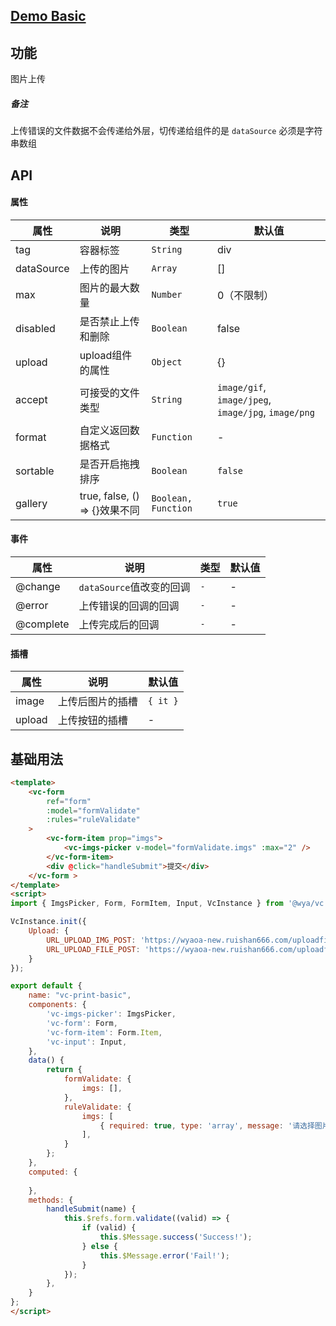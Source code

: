 ## [Demo Basic](https://wya-team.github.io/wya-vc/dist/imgs-picker/basic.html)
## 功能
图片上传
##### 备注
上传错误的文件数据不会传递给外层，切传递给组件的是 `dataSource` 必须是字符串数组

## API

#### 属性

属性 | 说明 | 类型 | 默认值
---|---|---|---
tag | 容器标签 | `String` | div
dataSource | 上传的图片 | `Array` | []
max | 图片的最大数量 | `Number` | 0（不限制）
disabled | 是否禁止上传和删除 | `Boolean` | false
upload | upload组件的属性 | `Object` | {}
accept | 可接受的文件类型 | `String` | `image/gif`, `image/jpeg`, `image/jpg`, `image/png`
format | 自定义返回数据格式 | `Function` | - 
sortable | 是否开启拖拽排序 | `Boolean` | `false` 
gallery | true, false, () => {}效果不同 | `Boolean, Function` | `true` 


#### 事件

属性 | 说明 | 类型 | 默认值
---|---|---|---
@change | `dataSource`值改变的回调 | `-` | -
@error | 上传错误的回调的回调 | `-` | -
@complete | 上传完成后的回调 | `-` | -


#### 插槽

属性 | 说明 | 默认值
---|---|---
image | 上传后图片的插槽 | `{ it }`
upload | 上传按钮的插槽 | -


## 基础用法

```html
<template>
	<vc-form
		ref="form"
		:model="formValidate" 
		:rules="ruleValidate" 
	>
		<vc-form-item prop="imgs">
			<vc-imgs-picker v-model="formValidate.imgs" :max="2" />
		</vc-form-item>
		<div @click="handleSubmit">提交</div>
	</vc-form >
</template>
<script>
import { ImgsPicker, Form, FormItem, Input, VcInstance } from '@wya/vc';

VcInstance.init({
	Upload: {
		URL_UPLOAD_IMG_POST: 'https://wyaoa-new.ruishan666.com/uploadfile/upimg.json?action=uploadimage&encode=utf-8&code=oa',
		URL_UPLOAD_FILE_POST: 'https://wyaoa-new.ruishan666.com/uploadfile/upimg.json?action=uploadimage&encode=utf-8&code=oa'
	}
});

export default {
	name: "vc-print-basic",
	components: {
		'vc-imgs-picker': ImgsPicker,
		'vc-form': Form,
		'vc-form-item': Form.Item,
		'vc-input': Input,
	},
	data() {
		return {
			formValidate: {
				imgs: [],
			},
			ruleValidate: {
				imgs: [
					{ required: true, type: 'array', message: '请选择图片', trigger: 'change' }
				],
			}
		};
	},
	computed: {
		
	},
	methods: {
		handleSubmit(name) {
			this.$refs.form.validate((valid) => {
				if (valid) {
					this.$Message.success('Success!');
				} else {
					this.$Message.error('Fail!');
				}
			});
		},
	}
};
</script>
```